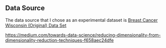 ## Data Source
The data source that I chose as an experimental dataset is [Breast Cancer Wisconsin (Original) Data Set](http://archive.ics.uci.edu/ml/datasets/Breast+Cancer+Wisconsin+%28Original%29)



https://medium.com/towards-data-science/reducing-dimensionality-from-dimensionality-reduction-techniques-f658aec24dfe